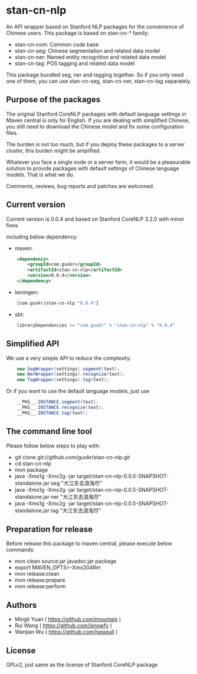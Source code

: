 stan-cn-nlp
============

An API wrapper based on Stanford NLP packages for the convenience of Chinese
users. This package is based on stan-cn-* family:

* stan-cn-com: Common code base
* stan-cn-seg: Chinese segmentation and related data model
* stan-cn-ner: Named entity recognition and related data model
* stan-cn-tag: POS tagging and related data model

This package bundled seg, ner and tagging together. So if you only need one of
them, you can use stan-cn-seg, stan-cn-ner, stan-cn-tag separately.

Purpose of the packages
------------------------

The original Stanford CoreNLP packages with default language settings in Maven
central is only for English. If you are dealing with simplified Chinese, you
still need to download the Chinese model and fix some configuration files.

The burden is not too much, but if you deploy these packages to a server
cluster, this burden might be amplified.

Whatever you face a single node or a server farm, it would be a pleasurable
solution to provide packages with default settings of Chinese language
models. That is what we do.

Comments, reviews, bug reports and patches are welcomed.

Current version
----------------

Current version is 0.0.4 and based on Stanford CoreNLP 3.2.0 with minor fixes.

including below dependency:

* maven:
```xml
    <dependency>
        <groupId>com.guokr</groupId>
        <artifactId>stan-cn-nlp</artifactId>
        <version>0.0.4</version>
    </dependency>
```
* leiningen:
```clojure
    [com.guokr/stan-cn-nlp "0.0.4"]
```
* sbt:
```scala
    libraryDependencies += "com.guokr" % "stan-cn-nlp" % "0.0.4"
```

Simplified API
---------------

We use a very simple API to reduce the complexity.

```java
    new SegWrapper(settings).segment(text);
    new NerWrapper(settings).recognize(text);
    new TagWrapper(settings).tag(text);
```

Or if you want to use the default language models, just use

```java
    __PKG__.INSTANCE.segment(text);
    __PKG__.INSTANCE.recognize(text);
    __PKG__.INSTANCE.tag(text);
```

The command line tool
----------------------

Please follow below steps to play with:

* git clone git://github.com/guokr/stan-cn-nlp.git
* cd stan-cn-nlp
* mvn package
* java -Xms1g -Xmx2g -jar target/stan-cn-nlp-0.0.5-SNAPSHOT-standalone.jar seg "大江东去浪淘尽"
* java -Xms1g -Xmx2g -jar target/stan-cn-nlp-0.0.5-SNAPSHOT-standalone.jar ner "大江东去浪淘尽"
* java -Xms1g -Xmx2g -jar target/stan-cn-nlp-0.0.5-SNAPSHOT-standalone.jar tag "大江东去浪淘尽"

Preparation for release
------------------------

Before release this package to maven central, please execute below commands:

* mvn clean source:jar javadoc:jar package
* export MAVEN_OPTS=-Xmx2048m
* mvn release:clean
* mvn release:prepare
* mvn release:perform

Authors
--------

* Mingli Yuan ( https://github.com/mountain )
* Rui Wang ( https://github.com/isnowfy )
* Wanjian Wu ( https://github.com/jseagull )

License
--------

GPLv2, just same as the license of Stanford CoreNLP package
